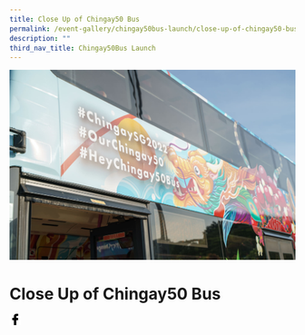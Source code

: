 ```yaml
---
title: Close Up of Chingay50 Bus
permalink: /event-gallery/chingay50bus-launch/close-up-of-chingay50-bus/
description: ""
third_nav_title: Chingay50Bus Launch
---
```

![Close Up of Chingay50 Bus](/images/Event%20Gallery/Chingay50Bus%20Launch/SS-CGB%20(2%20of%20132)-01.jpg)

# **Close Up of Chingay50 Bus**

<a href="http://www.facebook.com/sharer.php?u=http://www.chingay.gov.sg/image/event-gallery/close-up-of-chingay50-bus" style="float:left;">
	<img src="/images/facebook.png" style="width:auto;height:20px;">
</a>